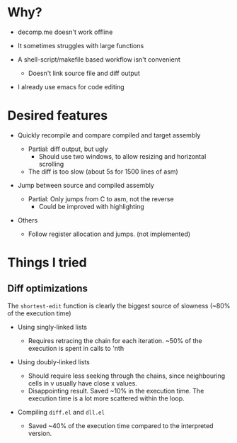 # Why?
- decomp.me doesn't work offline
- It sometimes struggles with large functions

- A shell-script/makefile based workflow isn't convenient
  - Doesn't link source file and diff output
  
- I already use emacs for code editing

# Desired features
- Quickly recompile and compare compiled and target assembly
  - Partial: diff output, but ugly
    - Should use two windows, to allow resizing and horizontal scrolling
  - The diff is too slow (about 5s for 1500 lines of asm)
  
- Jump between source and compiled assembly
  - Partial: Only jumps from C to asm, not the reverse
    - Could be improved with highlighting
    
- Others
  - Follow register allocation and jumps. (not implemented)
  
  
# Things I tried
## Diff optimizations
The `shortest-edit` function is clearly the biggest source of slowness (~80% of
the execution time)
- Using singly-linked lists
  - Requires retracing the chain for each iteration. ~50% of the execution is 
    spent in calls to 'nth
- Using doubly-linked lists
  - Should require less seeking through the chains, since neighbouring cells in 
    v usually have close x values.
  - Disappointing result. Saved ~10% in the execution time. The execution time
    is a lot more scattered within the loop.
    
- Compiling `diff.el` and `dll.el`
  - Saved ~40% of the execution time compared to the interpreted version.
